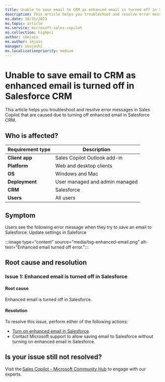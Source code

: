 ```yaml
---
title: Unable to save email to CRM as enhanced email is turned off in Salesforce CRM
description: This article helps you troubleshoot and resolve error messages in Sales Copilot that are caused due to turning off enhanced email in Salesforce CRM.
ms.date: 10/31/2023
ms.topic: article
ms.service: microsoft-sales-copilot
ms.collection: highpri
author: sbmjais
ms.author: shjais
manager: shujoshi
ms.localizationpriority: medium
---
```


# Unable to save email to CRM as enhanced email is turned off in Salesforce CRM

This article helps you troubleshoot and resolve error messages in Sales Copilot that are caused due to turning off enhanced email in Salesforce CRM.

## Who is affected?

| Requirement type |Description  |
|---------|---------|
|**Client app**     |  Sales Copilot Outlook add-in        |
|**Platform**     | Web and desktop clients         |
|**OS**     | Windows and Mac         |
|**Deployment**     | User managed and admin managed       |
|**CRM**     | Salesforce        |
|**Users**     | All users   |

## Symptom

Users see the following error message when they try to save an email to Salesforce: Update settings in Saleforce

:::image type="content" source="media/tsg-enhanced-email.png" alt-text="Enhanced email turned off error.":::

## Root cause and resolution

### Issue 1: Enhanced email is turned off in Salesforce

#### Root cause

Enhanced email is turned off in Salesforce.

#### Resolution

To resolve this issue, perform either of the following actions:
- [Turn on enhanced email in Salesforce](https://help.salesforce.com/s/articleView?id=sf.enable_enhanced_email.htm&type=5).
- Contact Microsoft support to allow saving email to Salesforce without turning on enhanced email in Salesforce.

## Is your issue still not resolved?

Visit the [Sales Copilot - Microsoft Community Hub](https://techcommunity.microsoft.com/t5/viva-sales/bd-p/VivaSales) to engage with our experts.
